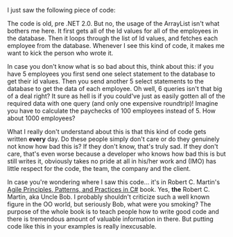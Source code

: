I just saw the following piece of code:

<script src="https://gist.github.com/3684099.js?file=s1.cs"></script>

The code is old, pre .NET 2.0.  But no, the usage of the ArrayList isn't what bothers me here.  It first gets all of the Id values for all of the employees in the database.  Then it loops through the list of Id values, and fetches each employee from the database.  Whenever I see this kind of code, it makes me want to kick the person who wrote it.  

In case you don't know what is so bad about this, think about this: if you have 5 employees you first send one select statement to the database to get their id values.  Then you send another 5 select statements to the database to get the data of each employee.  Oh well, 6 queries isn't that big of a deal right? It sure as hell is if you could've just as easily gotten all of the required data with one query (and only one expensive roundtrip)!  Imagine you have to calculate the paychecks of 100 employees instead of 5.  How about 1000 employees? 

What I really don't understand about this is that this kind of code gets written <strong>every</strong> day.  Do these people simply don't care or do they genuinely not know how bad this is?  If they don't know, that's truly sad.  If they don't care, that's even worse because a developer who knows how bad this is but still writes it, obviously takes no pride at all in his/her work and (IMO) has little respect for the code, the team, the company and the client.

In case you're wondering where I saw this code... it's in Robert C. Martin's <a href="http://www.amazon.com/Principles-Patterns-Practices-Robert-Martin/dp/0131857258/ref=pd_bbs_sr_1?ie=UTF8&s=books&qid=1227365619&sr=8-1">Agile Principles, Patterns, and Practices in C#</a> book.  Yes, <strong>the</strong> Robert C. Martin, aka Uncle Bob.  I probably shouldn't criticize such a well known figure in the OO world, but seriously Bob, what were you smoking? The purpose of the whole book is to teach people how to write good code and there is tremendous amount of valuable information in there.  But putting code like this in your examples is really inexcusable.